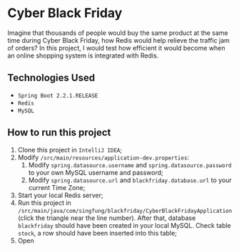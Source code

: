 # Cyber Black Friday
Imagine that thousands of people would buy the same product at the same time during Cyber Black Friday, how Redis would help relieve the traffic jam of orders? In this project, 
I would test how efficient it would become when an online shopping system is integrated with Redis.

## Technologies Used
* `Spring Boot 2.2.1.RELEASE`
* `Redis`
* `MySQL`

## How to run this project
1. Clone this project in `IntelliJ IDEA`;
2. Modify `/src/main/resources/application-dev.properties`:
    1. Modify `spring.datasource.username` and `spring.datasource.password` to your own MySQL username and password; 
    2. Modify `spring.datasource.url` and `blackfriday.database.url` to your current Time Zone;
3. Start your local Redis server;
4. Run this project in `/src/main/java/com/singfung/blackfriday/CyberBlackFridayApplication`(click the triangle near the line number). After that, database `blackfriday` should have been created in your local MySQL. Check table `stock`, a row should have been inserted into this table;
5. Open

